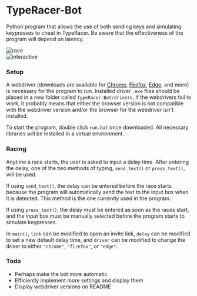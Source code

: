 # TypeRacer-Bot
Python program that allows the use of both sending keys and simulating keypresses to cheat in TypeRacer. Be aware that the effectiveness of the program will depend on latency.

![race](https://github.com/Togohogo1/TypeRacer-Bot/blob/master/screenshots/race.png)\
![interactive](https://github.com/Togohogo1/TypeRacer-Bot/blob/master/screenshots/interactive.png)

### Setup
A webdriver (downloads are available for [Chrome](https://chromedriver.chromium.org/downloads), [Firefox](https://github.com/mozilla/geckodriver/releases), [Edge](https://developer.microsoft.com/en-us/microsoft-edge/tools/webdriver/), and more) is necessary for the program to run. Installed driver `.exe` files should be placed in a new folder called `TypeRacer-Bot/drivers`. If the webdrivers fail to work, it probably means that either the browser version is not compatible with the webdriver version and/or the browser for the webdriver isn't installed.

To start the program, double click `run.bat` once downloaded. All necessary libraries will be installed in a virtual environment.

### Racing
Anytime a race starts, the user is asked to input a delay time. After entering the delay, one of the two methods of typing, `send_text()` or `press_text()`, will be used.

If using `send_text()`, the delay can be entered before the race starts because the program will automatically send the text to the input box when it is detected. This method is the one currently used in the program.

If using `press_text()`, the delay must be entered as soon as the races start, and the input box must be manually selected before the program starts to simulate keypresses.

In `main()`, `link` can be modified to open an invite link, `delay` can be modified to set a new default delay time, and `driver` can be modified to change the driver to either `"chrome"`, `"firefox"`, or `"edge"`.

### Todo
- Perhaps make the bot more automatic
- Efficiently implement more settings and display them
- Display webdriver versions on README
